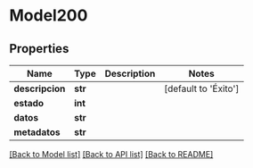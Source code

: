 # Model200

## Properties
Name | Type | Description | Notes
------------ | ------------- | ------------- | -------------
**descripcion** | **str** |  | [default to 'Éxito']
**estado** | **int** |  | 
**datos** | **str** |  | 
**metadatos** | **str** |  | 

[[Back to Model list]](../README.md#documentation-for-models) [[Back to API list]](../README.md#documentation-for-api-endpoints) [[Back to README]](../README.md)


